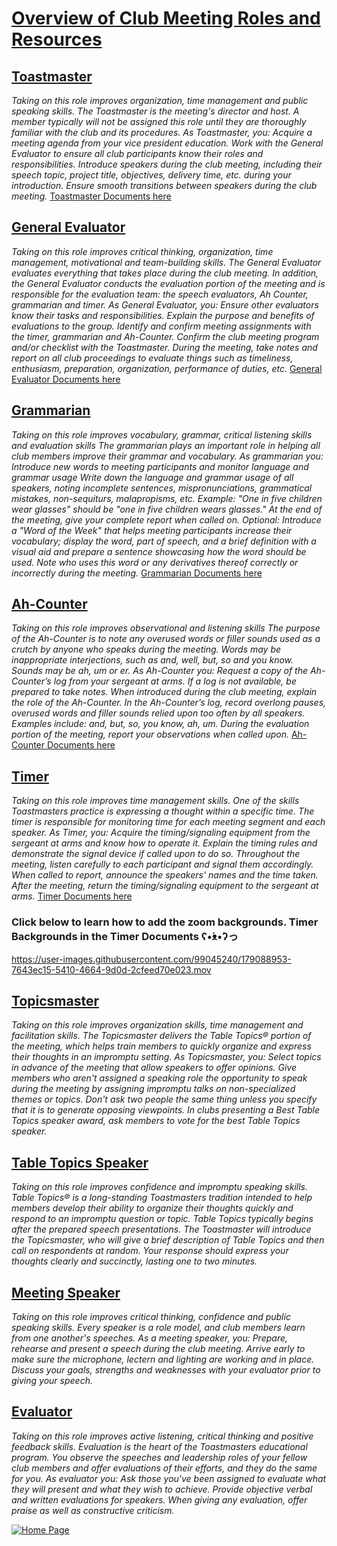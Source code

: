 # [Overview of Club Meeting Roles and Resources](https://www.toastmasters.org/membership/club-meeting-roles)

## [Toastmaster](https://www.toastmasters.org/membership/club-meeting-roles/toastmaster)
*Taking on this role improves organization, time management and public speaking skills. The Toastmaster is the meeting's director and host. A member typically will not be assigned this role until they are thoroughly familiar with the club and its procedures. As Toastmaster, you: Acquire a meeting agenda from your vice president education. Work with the General Evaluator to ensure all club participants know their roles and responsibilities. Introduce speakers during the club meeting, including their speech topic, project title, objectives, delivery time, etc. during your introduction. Ensure smooth transitions between speakers during the club meeting.*
[Toastmaster Documents here](https://drive.google.com/drive/folders/1k4bk3ct92MMM4y3epR4cinvRHAwcGvg2)

## [General Evaluator](https://www.toastmasters.org/membership/club-meeting-roles/general-evaluator)
*Taking on this role improves critical thinking, organization, time management, motivational and team-building skills. The General Evaluator evaluates everything that takes place during the club meeting. In addition, the General Evaluator conducts the evaluation portion of the meeting and is responsible for the evaluation team: the speech evaluators, Ah Counter, grammarian and timer. As General Evaluator, you: Ensure other evaluators know their tasks and responsibilities. Explain the purpose and benefits of evaluations to the group. Identify and confirm meeting assignments with the timer, grammarian and Ah-Counter. Confirm the club meeting program and/or checklist with the Toastmaster. During the meeting, take notes and report on all club proceedings to evaluate things such as timeliness, enthusiasm, preparation, organization, performance of duties, etc.*
[General Evaluator Documents here](https://drive.google.com/drive/folders/1qP6jE3tjJHfShFvc49lU1Pmg6YWhlrfj)

## [Grammarian](https://www.toastmasters.org/membership/club-meeting-roles/grammarian)
*Taking on this role improves vocabulary, grammar, critical listening skills and evaluation skills The grammarian plays an important role in helping all club members improve their grammar and vocabulary. As grammarian you: Introduce new words to meeting participants and monitor language and grammar usage Write down the language and grammar usage of all speakers, noting incomplete sentences, mispronunciations, grammatical mistakes, non-sequiturs, malapropisms, etc. Example: "One in five children wear glasses" should be "one in five children wears glasses." At the end of the meeting, give your complete report when called on. Optional: Introduce a "Word of the Week" that helps meeting participants increase their vocabulary; display the word, part of speech, and a brief definition with a visual aid and prepare a sentence showcasing how the word should be used. Note who uses this word or any derivatives thereof correctly or incorrectly during the meeting.*
[Grammarian Documents here](https://drive.google.com/drive/folders/12WF9WmfYOKH-oSWbvJLU6EL-ACCaB6sk)

## [Ah-Counter](https://www.toastmasters.org/membership/club-meeting-roles/ah-counter)
*Taking on this role improves observational and listening skills   The purpose of the Ah-Counter is to note any overused words or filler sounds used as a crutch by anyone who speaks during the meeting. Words may be inappropriate interjections, such as and, well, but, so and you know. Sounds may be ah, um or er. As Ah-Counter you: Request a copy of the Ah-Counter’s log from your sergeant at arms. If a log is not available, be prepared to take notes. When introduced during the club meeting, explain the role of the Ah-Counter. In the Ah-Counter’s log, record overlong pauses, overused words and filler sounds relied upon too often by all speakers. Examples include: and, but, so, you know, ah, um. During the evaluation portion of the meeting, report your observations when called upon.*
[Ah-Counter Documents here](https://drive.google.com/drive/folders/1-bmXHCUy1S2e9m69wbPTSLhnUy7dKqNy)

## [Timer](https://www.toastmasters.org/membership/club-meeting-roles/timer)
*Taking on this role improves time management skills. One of the skills Toastmasters practice is expressing a thought within a specific time. The timer is responsible for monitoring time for each meeting segment and each speaker. As Timer, you: Acquire the timing/signaling equipment from the sergeant at arms and know how to operate it. Explain the timing rules and demonstrate the signal device if called upon to do so. Throughout the meeting, listen carefully to each participant and signal them accordingly. When called to report, announce the speakers' names and the time taken. After the meeting, return the timing/signaling equipment to the sergeant at arms.*
[Timer Documents here](https://drive.google.com/drive/folders/1IvrLs5gK5LAW42HLnmKQHWp7F2R5Unoa)

### Click below to learn how to add the zoom backgrounds. Timer Backgrounds in the Timer Documents ʕ•́ᴥ•̀ʔっ

https://user-images.githubusercontent.com/99045240/179088953-7643ec15-5410-4664-9d0d-2cfeed70e023.mov

## [Topicsmaster](https://www.toastmasters.org/membership/club-meeting-roles/topicsmaster)
*Taking on this role improves organization skills, time management and facilitation skills. The Topicsmaster delivers the Table Topics® portion of the meeting, which helps train members to quickly organize and express their thoughts in an impromptu setting. As Topicsmaster, you: Select topics in advance of the meeting that allow speakers to offer opinions. Give members who aren't assigned a speaking role the opportunity to speak during the meeting by assigning impromptu talks on non-specialized themes or topics. Don't ask two people the same thing unless you specify that it is to generate opposing viewpoints. In clubs presenting a Best Table Topics speaker award, ask members to vote for the best Table Topics speaker.*

## [Table Topics Speaker](https://www.toastmasters.org/membership/club-meeting-roles/table-topics-speaker)
*Taking on this role improves confidence and impromptu speaking skills. Table Topics® is a long-standing Toastmasters tradition intended to help members develop their ability to organize their thoughts quickly and respond to an impromptu question or topic. Table Topics typically begins after the prepared speech presentations. The Toastmaster will introduce the Topicsmaster, who will give a brief description of Table Topics and then call on respondents at random. Your response should express your thoughts clearly and succinctly, lasting one to two minutes.*

## [Meeting Speaker](https://www.toastmasters.org/membership/club-meeting-roles/meeting-speaker) 
*Taking on this role improves critical thinking, confidence and public speaking skills. Every speaker is a role model, and club members learn from one another's speeches. As a meeting speaker, you: Prepare, rehearse and present a speech during the club meeting. Arrive early to make sure the microphone, lectern and lighting are working and in place. Discuss your goals, strengths and weaknesses with your evaluator prior to giving your speech.*

## [Evaluator](https://www.toastmasters.org/membership/club-meeting-roles/evaluator)
*Taking on this role improves active listening, critical thinking and positive feedback skills. Evaluation is the heart of the Toastmasters educational program. You observe the speeches and leadership roles of your fellow club members and offer evaluations of their efforts, and they do the same for you. As evaluator you: Ask those you've been assigned to evaluate what they will present and what they wish to achieve. Provide objective verbal and written evaluations for speakers. When giving any evaluation, offer praise as well as constructive criticism.*

[![Home Page](https://user-images.githubusercontent.com/99045240/177634495-48f7fbbf-1aa5-4b50-a696-e13491780ad2.png)](https://loannhoa.github.io/Freenome-Toastmasters/)
